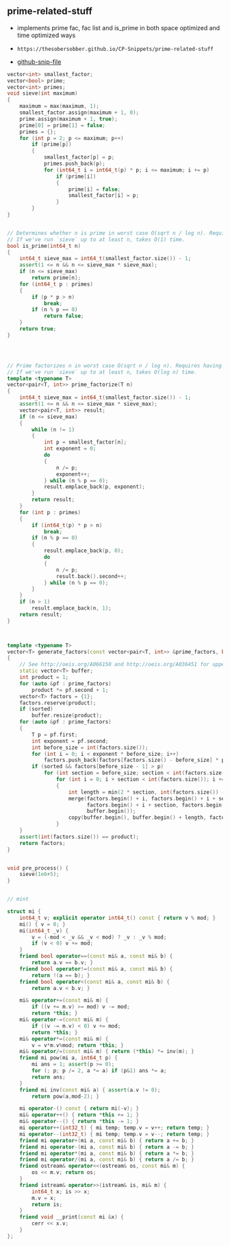 
## prime-related-stuff

- implements prime fac, fac list and is_prime in both space optimized and time optimized ways
- ```
  https://thesobersobber.github.io/CP-Snippets/prime-related-stuff
  ```
- [github-snip-file](https://github.com/theSoberSobber/CP-Snippets/blob/main/snippets.json#L2075)

```cpp
vector<int> smallest_factor;
vector<bool> prime;
vector<int> primes;
void sieve(int maximum)
{
    maximum = max(maximum, 1);
    smallest_factor.assign(maximum + 1, 0);
    prime.assign(maximum + 1, true);
    prime[0] = prime[1] = false;
    primes = {};
    for (int p = 2; p <= maximum; p++)
        if (prime[p])
        {
            smallest_factor[p] = p;
            primes.push_back(p);
            for (int64_t i = int64_t(p) * p; i <= maximum; i += p)
                if (prime[i])
                {
                    prime[i] = false;
                    smallest_factor[i] = p;
                }
        }
}


// Determines whether n is prime in worst case O(sqrt n / log n). Requires having run `sieve` up to at least sqrt(n).
// If we've run `sieve` up to at least n, takes O(1) time.
bool is_prime(int64_t n)
{
    int64_t sieve_max = int64_t(smallest_factor.size()) - 1;
    assert(1 <= n && n <= sieve_max * sieve_max);
    if (n <= sieve_max)
        return prime[n];
    for (int64_t p : primes)
    {
        if (p * p > n)
            break;
        if (n % p == 0)
            return false;
    }
    return true;
}




// Prime factorizes n in worst case O(sqrt n / log n). Requires having run `sieve` up to at least sqrt(n).
// If we've run `sieve` up to at least n, takes O(log n) time.
template <typename T>
vector<pair<T, int>> prime_factorize(T n)
{
    int64_t sieve_max = int64_t(smallest_factor.size()) - 1;
    assert(1 <= n && n <= sieve_max * sieve_max);
    vector<pair<T, int>> result;
    if (n <= sieve_max)
    {
        while (n != 1)
        {
            int p = smallest_factor[n];
            int exponent = 0;
            do
            {
                n /= p;
                exponent++;
            } while (n % p == 0);
            result.emplace_back(p, exponent);
        }
        return result;
    }
    for (int p : primes)
    {
        if (int64_t(p) * p > n)
            break;
        if (n % p == 0)
        {
            result.emplace_back(p, 0);
            do
            {
                n /= p;
                result.back().second++;
            } while (n % p == 0);
        }
    }
    if (n > 1)
        result.emplace_back(n, 1);
    return result;
}



template <typename T>
vector<T> generate_factors(const vector<pair<T, int>> &prime_factors, bool sorted = false)
{
    // See http://oeis.org/A066150 and http://oeis.org/A036451 for upper bounds on number of factors.
    static vector<T> buffer;
    int product = 1;
    for (auto &pf : prime_factors)
        product *= pf.second + 1;
    vector<T> factors = {1};
    factors.reserve(product);
    if (sorted)
        buffer.resize(product);
    for (auto &pf : prime_factors)
    {
        T p = pf.first;
        int exponent = pf.second;
        int before_size = int(factors.size());
        for (int i = 0; i < exponent * before_size; i++)
            factors.push_back(factors[factors.size() - before_size] * p);
        if (sorted && factors[before_size - 1] > p)
            for (int section = before_size; section < int(factors.size()); section *= 2)
                for (int i = 0; i + section < int(factors.size()); i += 2 * section)
                {
                    int length = min(2 * section, int(factors.size()) - i);
                    merge(factors.begin() + i, factors.begin() + i + section,
                          factors.begin() + i + section, factors.begin() + i + length,
                          buffer.begin());
                    copy(buffer.begin(), buffer.begin() + length, factors.begin() + i);
                }
    }
    assert(int(factors.size()) == product);
    return factors;
}


void pre_process() {
    sieve(1e6+5);
}


// mint

struct mi {
    int64_t v; explicit operator int64_t() const { return v % mod; }
    mi() { v = 0; }
    mi(int64_t _v) {
        v = (-mod < _v && _v < mod) ? _v : _v % mod;
        if (v < 0) v += mod;
    }
    friend bool operator==(const mi& a, const mi& b) {
        return a.v == b.v; }
    friend bool operator!=(const mi& a, const mi& b) {
        return !(a == b); }
    friend bool operator<(const mi& a, const mi& b) {
        return a.v < b.v; }

    mi& operator+=(const mi& m) {
        if ((v += m.v) >= mod) v -= mod;
        return *this; }
    mi& operator-=(const mi& m) {
        if ((v -= m.v) < 0) v += mod;
        return *this; }
    mi& operator*=(const mi& m) {
        v = v*m.v%mod; return *this; }
    mi& operator/=(const mi& m) { return (*this) *= inv(m); }
    friend mi pow(mi a, int64_t p) {
        mi ans = 1; assert(p >= 0);
        for (; p; p /= 2, a *= a) if (p&1) ans *= a;
        return ans;
    }
    friend mi inv(const mi& a) { assert(a.v != 0);
        return pow(a,mod-2); }

    mi operator-() const { return mi(-v); }
    mi& operator++() { return *this += 1; }
    mi& operator--() { return *this -= 1; }
    mi operator++(int32_t) { mi temp; temp.v = v++; return temp; }
    mi operator--(int32_t) { mi temp; temp.v = v--; return temp; }
    friend mi operator+(mi a, const mi& b) { return a += b; }
    friend mi operator-(mi a, const mi& b) { return a -= b; }
    friend mi operator*(mi a, const mi& b) { return a *= b; }
    friend mi operator/(mi a, const mi& b) { return a /= b; }
    friend ostream& operator<<(ostream& os, const mi& m) {
        os << m.v; return os;
    }
    friend istream& operator>>(istream& is, mi& m) {
        int64_t x; is >> x;
        m.v = x;
        return is;
    }
    friend void __print(const mi &x) {
        cerr << x.v;
    }
};

```
